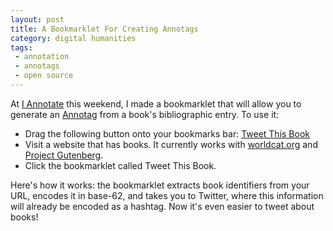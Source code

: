 ```yaml
---
layout: post
title: A Bookmarklet For Creating Annotags 
category: digital humanities
tags: 
 - annotation 
 - annotags 
 - open source
---
```


At [I Annotate](http://iannotate.org/) this weekend, I made a bookmarklet that will allow you to generate an [Annotag](/projects/annotags/about.html) from a book's bibliographic entry. To use it: 

 * Drag the following button onto your bookmarks bar: <a href="javascript:(function(){document.body.appendChild(document.createElement('script')).src='http://jonathanreeve.github.io/assets/js/annotag-tweetme.js' ;})();" class="button bookmarklet">Tweet This Book</a>
 * Visit a website that has books. It currently works with [worldcat.org](http://worldcat.org) and [Project Gutenberg](https://www.gutenberg.org/). 
 * Click the bookmarklet called Tweet This Book. 

Here's how it works: the bookmarklet extracts book identifiers from your URL, encodes it in base-62, and takes you to Twitter, where this information will already be encoded as a hashtag. Now it's even easier to tweet about books! 
